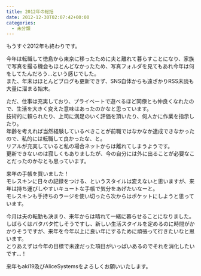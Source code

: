 ```yaml
---
title: 2012年の総括
date: 2012-12-30T02:07:42+00:00
categories:
  - 未分類
---
```

もうすぐ2012年も終わりです。

今年は転職して徳島から東京に移ったために夫と離れて暮らすことになり、家族で写真を撮る機会もほとんどなかったため、写真フォルダを見てもあれ今年は何をしてたんだろう&#8230;という感じでした。  
また、年末はほとんどブログも更新できず、SNS自体からも遠ざかりRSS未読も大量に溜まる始末。

ただ、仕事は充実しており、プライベートで遊べるほど同僚とも仲良くなれたので、生活を大きく変えた意味はあったのかなと思っています。  
技術的に頼られたり、上司に満足のいく評価を頂いたり、何人かに作業を指示したり。  
年齢を考えれば当然経験しているべきことが前職ではなかなか達成できなかったので、私的には転職して良かったな、と。  
リアルが充実していると私の場合ネットからは離れてしまうようです。  
更新できないのは寂しくもありましたが、今の自分には外に出ることが必要なことだったのかなとも思っています。

来年の手帳を買いました！  
モレスキンに日々の記録をつける、というスタイルは変えないと思いますが、来年は持ち運びしやすいキュートな手帳で気分をあげたいなーと。  
モレスキンも手持ちのラージを使い切ったら次からはポケットにしようと思っています。

今月は夫の転勤も決まり、来年からは晴れて一緒に暮らせることになりました。  
しばらくはバタバタ忙しそうですし、新しい生活スタイルを定めるのに時間がかかりそうですが、来年を今年以上に良い年にするために頑張って行きたいなと思います。  
とりあえずは今年の目標で未達だった項目がいっぱいあるのでそれを消化したいです&#8230;！

来年もaki19及びAliceSystemsをよろしくお願いいたします。
